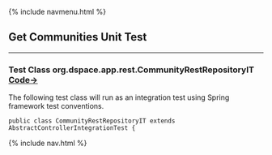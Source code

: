 {% include navmenu.html %}

## Get Communities Unit Test
---
### Test Class org.dspace.app.rest.CommunityRestRepositoryIT [Code&rarr;](https://github.com/DSpace/DSpace/blob/rest-tutorial/dspace-spring-rest/src/test/java/org/dspace/app/rest/CommunityRestRepositoryIT.java#L27)

The following test class will run as an integration test using Spring framework test conventions.


```
public class CommunityRestRepositoryIT extends AbstractControllerIntegrationTest {
```

{% include nav.html %}

